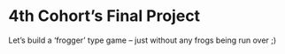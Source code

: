 # 4th Cohort’s Final Project


Let’s build a ‘frogger’ type game – just without any frogs being run over ;)

